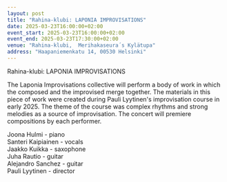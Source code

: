 ```yaml
---
layout: post
title: "Rahina-klubi: LAPONIA IMPROVISATIONS"
date: 2025-03-23T16:00:00+02:00
event_start: 2025-03-23T16:00:00+02:00
event_end: 2025-03-23T17:30:00+02:00
venue: "Rahina-klubi,  Merihakaseura´s Kylätupa"
address: "Haapaniemenkatu 14, 00530 Helsinki"
---
```


Rahina-klubi: LAPONIA IMPROVISATIONS  
  
The Laponia Improvisations collective will perform a body of work in which the composed and the improvised merge together.  The materials in this piece of  work were created during Pauli Lyytinen's improvisation course in early 2025. The theme of the course was complex rhythms and strong melodies as a source of improvisation. The concert will premiere compositions by each performer.  
  
Joona Hulmi - piano  
Santeri Kaipiainen - vocals  
Jaakko Kuikka - saxophone  
Juha Rautio - guitar  
Alejandro Sanchez - guitar  
Pauli Lyytinen - director
